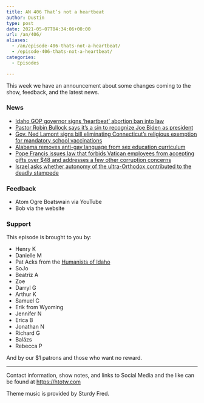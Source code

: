 ```yaml
---
title: AN 406 That’s not a heartbeat
author: Dustin
type: post
date: 2021-05-07T04:34:06+00:00
url: /an/406/
aliases:
  - /an/episode-406-thats-not-a-heartbeat/
  - /episode-406-thats-not-a-heartbeat/
categories:
  - Episodes

---
```

<div id="buzzsprout-player-10552703"></div><script src="https://www.buzzsprout.com/1983601/10552703-406-that-s-not-a-heartbeat.js?container_id=buzzsprout-player-10552703&player=small" type="text/javascript" charset="utf-8"></script>

This week we have an announcement about some changes coming to the show, feedback, and the latest news.

<!--more-->

### News

  *  [Idaho GOP governor signs &#8216;heartbeat&#8217; abortion ban into law][1]
  *  [Pastor Robin Bullock says it&#8217;s a sin to recognize Joe Biden as president][2]
  *  [Gov. Ned Lamont signs bill eliminating Connecticut&#8217;s religious exemption for mandatory school vaccinations][3]
  *  [Alabama removes anti-gay language from sex education curriculum][4]
  *  [Pope Francis issues law that forbids Vatican employees from accepting gifts over $48 and addresses a few other corruption concerns][5]
  *  [Israel asks whether autonomy of the ultra-Orthodox contributed to the deadly stampede][6]

### Feedback

  * Atom Ogre Boatswain via YouTube
  * Bob via the website

### Support

This episode is brought to you by:

  * Henry K
  * Danielle M
  * Pat Acks from the [Humanists of Idaho][7]
  * SoJo
  * Beatriz A
  * Zoe
  * Darryl G
  * Arthur K
  * Samuel C
  * Erik from Wyoming
  * Jennifer N
  * Erica B
  * Jonathan N
  * Richard G
  * Balázs
  * Rebecca P

And by our $1 patrons and those who want no reward.

* * *

Contact information, show notes, and links to Social Media and the like can be found at <https://htotw.com>

Theme music is provided by Sturdy Fred.

 [1]: https://www.cnn.com/2021/04/27/politics/idaho-heartbeat-abortion-ban/index.html
 [2]: https://www.newsweek.com/pastor-robin-bullock-says-its-sin-recognize-joe-biden-president-1588361
 [3]: https://www.courant.com/politics/hc-pol-vaccines-exemption-connecticut-vote-20210427-lzql55kx7vep3pohq4y2ad2e3i-story.html
 [4]: https://www.metroweekly.com/2021/04/alabama-governor-signs-bill-to-remove-anti-gay-language-from-sex-education-curriculum/
 [5]: https://www.newsweek.com/pope-francis-issues-law-that-forbids-vatican-employees-accepting-gifts-over-48-1587464
 [6]: https://www.washingtonpost.com/world/middle_east/israel-stampede-deaths-ultra-orthodox/2021/05/02/6144991a-aa96-11eb-a8a7-5f45ddcdf364_story.html
 [7]: https://www.humanistsofidaho.org/